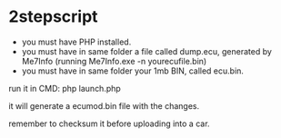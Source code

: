 2stepscript
===========

- you must have PHP installed.
- you must have in same folder a file called dump.ecu, generated by Me7Info (running Me7Info.exe -n yourecufile.bin)
- you must have in same folder your 1mb BIN, called ecu.bin.

run it in CMD: php launch.php

it will generate a ecumod.bin file with the changes.

remember to checksum it before uploading into a car.
